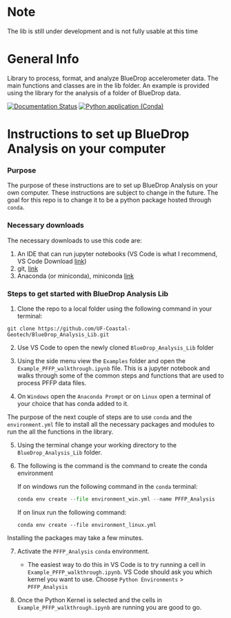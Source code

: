 # Note
The lib is still under development and is not fully usable at this time

# General Info
Library to process, format, and analyze BlueDrop accelerometer data. The main functions and classes are in the lib folder. An example is provided using the library for the analysis of a folder of BlueDrop data.

[![Documentation Status](https://readthedocs.org/projects/bluedrop-analysis-lib/badge/?version=latest)](https://bluedrop-analysis-lib.readthedocs.io/en/latest/?badge=latest)
[![Python application (Conda)](https://github.com/UF-Coastal-Geotech/BlueDrop_Analysis_Lib/actions/workflows/test-conda.yml/badge.svg)](https://github.com/UF-Coastal-Geotech/BlueDrop_Analysis_Lib/actions/workflows/test-conda.yml)

# Instructions to set up BlueDrop Analysis on your computer

### Purpose
The purpose of these instructions are to set up BlueDrop Analysis on your own computer. These instructions are subject to change in the future. The goal for this repo is to change it to be a python package hosted through ```conda```.

### Necessary downloads

The necessary downloads to use this code are:

1) An IDE that can run jupyter notebooks (VS Code is what I recommend, VS Code Download [link](https://code.visualstudio.com/download))
2) git, [link](https://git-scm.com/downloads)
3) Anaconda (or miniconda), miniconda [link](https://docs.anaconda.com/miniconda/miniconda-install/)


### Steps to get started with BlueDrop Analysis Lib

1) Clone the repo to a local folder using the following command in your terminal: 
```git
git clone https://github.com/UF-Coastal-Geotech/BlueDrop_Analysis_Lib.git
```

2) Use VS Code to open the newly cloned ```BlueDrop_Analysis_Lib``` folder

3) Using the side menu view the ```Examples``` folder and open the ```Example_PFFP_walkthrough.ipynb``` file. This is a jupyter notebook and walks through some of the common steps and functions that are used to process PFFP data files.

4) On ```Windows``` open the ```Anaconda Prompt``` or on ```Linux``` open a terminal of your choice that has conda added to it.

The purpose of the next couple of steps are to use ```conda``` and the ```environment.yml``` file to install all the necessary packages and modules to run the all the functions in the library.

5) Using the terminal change your working directory to the ```BlueDrop_Analysis_Lib``` folder. 

6) The following is the command is the command to create the conda environment

    If on windows run the following command in the ```conda``` terminal: 
    ```python
    conda env create --file environment_win.yml --name PFFP_Analysis
    ```

    If on linux run the following command:
    ```conda
    conda env create --file environment_linux.yml
    ```

Installing the packages may take a few minutes.

7)  Activate the ```PFFP_Analysis``` ```conda``` environment. 
    * The easiest way to do this in VS Code is to try running a cell in ```Example_PFFP_walkthrough.ipynb```. VS Code should ask you which kernel you want to use. Choose ```Python Environments``` > ```PFFP_Analysis```

8)  Once the Python Kernel is selected and the cells in ```Example_PFFP_walkthrough.ipynb``` are running you are good to go.

